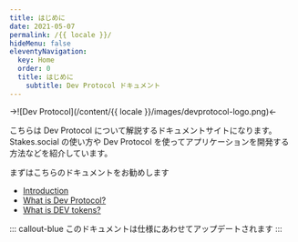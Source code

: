 ```yaml
---
title: はじめに
date: 2021-05-07
permalink: /{{ locale }}/
hideMenu: false
eleventyNavigation:
  key: Home
  order: 0
  title: はじめに
	subtitle: Dev Protocol ドキュメント
---
```


->![Dev Protocol](/content/{{ locale }}/images/devprotocol-logo.png)<-

こちらは Dev Protocol について解説するドキュメントサイトになります。
Stakes.social の使い方や Dev Protocol を使ってアプリケーションを開発する方法などを紹介しています。

まずはこちらのドキュメントをお勧めします

- [Introduction](introduction)
- [What is Dev Protocol?](introduction/what-is-devprotocol)
- [What is DEV tokens?](introduction/devtoken)

::: callout-blue
このドキュメントは仕様にあわせてアップデートされます
:::
